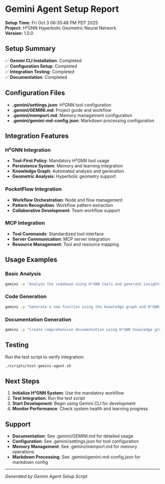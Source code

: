 # Gemini Agent Setup Report

**Setup Time:** Fri Oct  3 06:35:48 PM PDT 2025  
**Project:** H²GNN Hyperbolic Geometric Neural Network  
**Version:** 1.0.0

## Setup Summary

✅ **Gemini CLI Installation**: Completed  
✅ **Configuration Setup**: Completed  
✅ **Integration Testing**: Completed  
✅ **Documentation**: Completed

## Configuration Files

- **.gemini/settings.json**: H²GNN tool configuration
- **.gemini/GEMINI.md**: Project guide and workflow
- **.gemini/memport.md**: Memory management configuration
- **.gemini/gemini-md-config.json**: Markdown processing configuration

## Integration Features

### H²GNN Integration
- **Tool-First Policy**: Mandatory H²GNN tool usage
- **Persistence System**: Memory and learning integration
- **Knowledge Graph**: Automated analysis and generation
- **Geometric Analysis**: Hyperbolic geometry support

### PocketFlow Integration
- **Workflow Orchestration**: Node and flow management
- **Pattern Recognition**: Workflow pattern extraction
- **Collaborative Development**: Team workflow support

### MCP Integration
- **Tool Commands**: Standardized tool interface
- **Server Communication**: MCP server integration
- **Resource Management**: Tool and resource mapping

## Usage Examples

### Basic Analysis
```bash
gemini -p "Analyze the codebase using H²GNN tools and generate insights"
```

### Code Generation
```bash
gemini -p "Generate a new function using the knowledge graph and H²GNN analysis"
```

### Documentation Generation
```bash
gemini -p "Create comprehensive documentation using H²GNN knowledge graph"
```

## Testing

Run the test script to verify integration:
```bash
./scripts/test-gemini-agent.sh
```

## Next Steps

1. **Initialize H²GNN System**: Use the mandatory workflow
2. **Test Integration**: Run the test script
3. **Start Development**: Begin using Gemini CLI for development
4. **Monitor Performance**: Check system health and learning progress

## Support

- **Documentation**: See .gemini/GEMINI.md for detailed usage
- **Configuration**: See .gemini/settings.json for tool configuration
- **Memory Management**: See .gemini/memport.md for memory operations
- **Markdown Processing**: See .gemini/gemini-md-config.json for markdown config

---

*Generated by Gemini Agent Setup Script*
